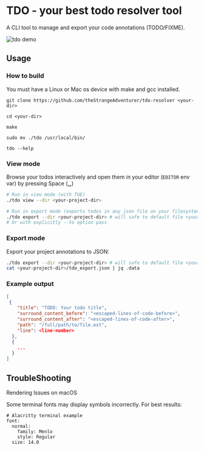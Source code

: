 # TDO - your best todo resolver tool
A CLI tool to manage and export your code annotations (TODO/FIXME).

![tdo demo](./demo.gif)

## Usage

### How to build

You must have a Linux or Mac os device with make and gcc installed.

```
git clone https://github.com/theStrangeAdventurer/tdo-resolver <your-dir>

cd <your-dir>

make

sudo mv ./tdo /usr/local/bin/

tdo --help
```

### View mode
Browse your todos interactively and open them in your editor (`EDITOR` env var) by pressing Space (␣)
```sh
# Run in view mode (with TUE)
./tdo view --dir <your-project-dir>

# Run in export mode (exports todos in any json file on your filesystem)
./tdo export --dir <your-project-dir> # will safe to default file <your-project-dir>/tdo_export.json
# Or with explicitly --to option pass
```

### Export mode
Export your project annotations to JSON:
```sh
./tdo export --dir <your-project-dir> # will safe to default file <your-project-dir>/tdo_export.json
cat <your-project-dir>/tdo_export.json | jq .data
```
### Example output

```json
[
 {
    "title": "TODO: Your todo title",
    "surround_content_before": "<escaped-lines-of-code-before>",
    "surround_content_after": "<escaped-lines-of-code-after>",
    "path": "/full/path/to/file.ext",
    "line": <line-number>
  },
  {
    ...
  }
]
```

## TroubleShooting
Rendering Issues on macOS

Some terminal fonts may display symbols incorrectly. For best results:
```
# Alacritty terminal example 
font:
  normal:
    family: Menlo
    style: Regular
  size: 14.0
```
